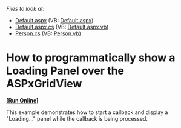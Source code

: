 <!-- default file list -->
*Files to look at*:

* [Default.aspx](./CS/Default.aspx) (VB: [Default.aspx](./VB/Default.aspx))
* [Default.aspx.cs](./CS/Default.aspx.cs) (VB: [Default.aspx.vb](./VB/Default.aspx.vb))
* [Person.cs](./CS/Person.cs) (VB: [Person.vb](./VB/Person.vb))
<!-- default file list end -->
# How to programmatically show a Loading Panel over the ASPxGridView
<!-- run online -->
**[[Run Online]](https://codecentral.devexpress.com/e1989/)**
<!-- run online end -->


<p>This example demonstrates how to start a callback and display a "Loading..." panel while the callback is being processed.</p>

<br/>


